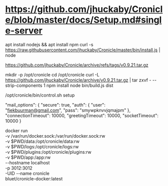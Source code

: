 
# https://github.com/jhuckaby/Cronicle/blob/master/docs/Setup.md#single-server

apt install nodejs && apt install npm
curl -s https://raw.githubusercontent.com/jhuckaby/Cronicle/master/bin/install.js | node


https://github.com/jhuckaby/Cronicle/archive/refs/tags/v0.9.21.tar.gz

mkdir -p /opt/cronicle
cd /opt/cronicle
curl -L https://github.com/jhuckaby/Cronicle/archive/v0.9.21.tar.gz | tar zxvf - --strip-components 1
npm install
node bin/build.js dist



/opt/cronicle/bin/control.sh setup

"mail_options": {
	"secure": true,
	"auth": { "user": "fiekbuurman@gmail.com", "pass": "smywpknvvjqmajpm" },
	"connectionTimeout": 10000,
	"greetingTimeout": 10000,
	"socketTimeout": 10000
}

docker run \
        -v /var/run/docker.sock:/var/run/docker.sock:rw \
        -v $PWD/data:/opt/cronicle/data:rw \
        -v $PWD/logs:/opt/cronicle/logs:rw \
        -v $PWD/plugins:/opt/cronicle/plugins:rw \
        -v $PWD/app:/app:rw \
        --hostname localhost \
        -p 3012:3012\
		-UID
        --name cronicle \
        bluet/cronicle-docker:latest